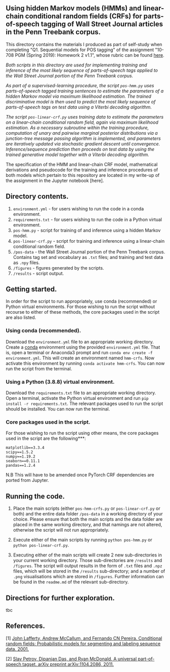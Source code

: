 ## Using hidden Markov models (HMMs) and linear-chain conditional random fields (CRFs) for parts-of-speech tagging of Wall Street Journal articles in the Penn Treebank corpus.

This directory contains the materials I produced as part of self-study when completing "Q1. Sequential models for POS tagging" of the assignment "10-708 PGM (Spring 2019): Homework 2 v1.1", whose rubric can be found [here](https://github.com/cyber-rhythms/cmu-10-708-probabilistic-graphical-models-spring-2019/blob/master/homework-assignments/hw-2/hw-2-v1.1.pdf).

*Both scripts in this directory are used for implementing training and inference of the most likely sequence of parts-of-speech tags applied to the Wall Street Journal portion of the Penn Treebank corpus.*

*As part of a supervised-learning procedure, the script `pos-hmm.py` uses parts-of-speech tagged training sentences to estimate the parameters of a hidden Markov model via maximum likelihood estimation. The trained discriminative model is then used to predict the most likely sequence of parts-of-speech tags on test data using a Viterbi decoding algorithm.*

*The script `pos-linear-crf.py` uses training data to estimate the parameters on a linear-chain conditional random field, again via maximum likelihood estimation. As a necessary subroutine within the training procedure, computation of unary and pairwise marginal posterior distributions via a junction-tree message passing algorithm is implemented, and parameters are iteratively updated via stochastic gradient descent until convergence. Inference/sequence prediction then proceeds on test data by using the trained generative model together with a Viterbi decoding algorithm.*

The specification of the HMM and linear-chain CRF model, mathematical derivations and pseudocode for the training and inference procedures of both models which pertain to this repository are located in my write-up of the assignment in the Jupyter notebook [here].

## Directory contents.

1. `environment.yml` - for users wishing to run the code in a conda environment.
3. `requirements.txt` - for users wishing to run the code in a Python virtual environment. 
4. `pos-hmm.py` - script for training of and inference using a hidden Markov model.
5. `pos-linear-crf.py` - script for training and inference using a linear-chain conditional random field.
6. `/pos-data` - the Wall Street Journal portion of the Penn Treebank corpus. Contains tag set and vocabulary as `.txt` files; and training and test data as `.npy` files.
7. `/figures` - figures generated by the scripts.
8. `/results` - script output.

## Getting started.

In order for the script to run appropriately, use conda (recommended) or Python virtual environments. For those wishing to run the script without recourse to either of these methods, the core packages used in the script are also listed.

### Using conda (recommended).

Download the `environment.yml` file to an appropriate working directory. Create a [conda](https://docs.conda.io/projects/conda/en/latest/user-guide/tasks/manage-environments.html#creating-an-environment-from-an-environment-yml-file) environment using the provided `environment.yml` file. That is, open a terminal or Anaconda3 prompt and run `conda env create -f environment.yml`. This will create an environment named `hmm-crfs`. Now activate this environment by running `conda activate hmm-crfs`. You can now run the script from the terminal.

### Using a Python (3.8.8) virtual environment.

Download the `requirements.txt` file to an appropriate working directory. Open a terminal, activate the Python virtual environment and run `pip install -r requirements.txt`. The relevant packages used to run the script should be installed. You can now run the terminal.

### Core packages used in the script.

For those wishing to run the script using other means, the core packages used in the script are the following***:

```
matplotlib==3.3.4
scipy==1.5.2
numpy==1.19.2
seaborn==0.11.1
pandas==1.2.4
```

N.B This will have to be amended once PyTorch CRF dependencies are ported from Jupyter.

## Running the code.

1. Place the main scripts (either `pos-hmm-crfs.py` or `pos-linear-crf.py` or both) and the entire data folder `/pos-data` in a working directory of your choice. Please ensure that both the main scripts and the data folder are placed in the same working directory, and that namings are not altered, otherwise the script will not run appropriately.

2. Execute either of the main scripts by running `python pos-hmm.py` or `python pos-linear-crf.py`.

3. Executing either of the main scripts will create 2 new sub-directories in your current working directory. Those sub-directories are `/results` and `/figures`. The script will output results in the form of `.txt` files and `.npz` files, which will be stored in the `/results` sub-directory; and a number of `.png` visualisations which are stored in `/figures`. Further information can be found in the `readme.md` of the relevant sub-directory.

## Directions for further exploration.

tbc

## References.

[1] [John Lafferty, Andrew McCallum, and Fernando CN Pereira. Conditional random fields: Probabilistic
models for segmenting and labeling sequence data. 2001.](https://repository.upenn.edu/cgi/viewcontent.cgi?article=1162&context=cis_papers)

[2] [Slav Petrov, Dipanjan Das, and Ryan McDonald. A universal part-of-speech tagset. arXiv preprint
arXiv:1104.2086, 2011.](https://arxiv.org/pdf/1104.2086.pdf)
